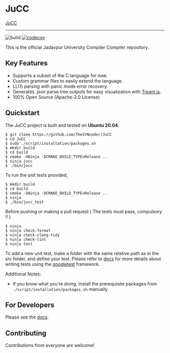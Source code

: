# JuCC

[JuCC](https://user-images.githubusercontent.com/42897033/116920657-8acdf480-ac70-11eb-8d3f-46cf27fcb1a1.png)

-----------------

![build](https://github.com/TheSYNcoder/JuCC/actions/workflows/build_tests.yml/badge.svg?branch=main)
[![codecov](https://codecov.io/gh/TheSYNcoder/JuCC/branch/main/graph/badge.svg?token=1EIRMRKODX)](https://codecov.io/gh/TheSYNcoder/JuCC)

This is the official Jadavpur University Compiler Compiler repository.

## Key Features
* Supports a subset of the C language for now.
* Custom grammar files to easily extend the language.
* LL(1) parsing with panic mode error recovery.
* Generates .json parse tree outputs for easy visualization with [Treant.js](https://fperucic.github.io/treant-js/).
* 100% Open Source (Apache-2.0 License)

## Quickstart
The JuCC project is built and tested on **Ubuntu 20.04**.

```
$ git clone https://github.com/TheSYNcoder/JuCC
$ cd JuCC
$ sudo ./script/installation/packages.sh
$ mkdir build
$ cd build
$ cmake -GNinja -DCMAKE_BUILD_TYPE=Release ..
$ ninja jucc
$ ./bin/jucc
```

To run the unit tests provided, 

```
$ mkdir build
$ cd build
$ cmake -GNinja -DCMAKE_BUILD_TYPE=Release ..
$ ninja
$ ./bin/jucc_test
```

Before pushing or making a pull request  ( The tests must pass, compulsory !! )

```
$ ninja
$ ninja check-format
$ ninja check-clang-tidy
$ ninja check-lint
$ ninja test
```

To add a new unit test, make a folder with the same relative path as in the src folder, and define your test. Please refer to [docs](https://github.com/TheSYNcoder/JuCC/tree/main/docs/) for more details about writing tests using the [googletest](https://github.com/google/googletest) framework.


Additional Notes:
- If you know what you're doing, install the prerequisite packages from `./script/installation/packages.sh` manually.


## For Developers

Please see the [docs](https://github.com/TheSYNcoder/JuCC/tree/main/docs/).  

## Contributing

Contributions from everyone are welcome!
